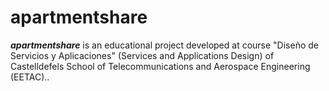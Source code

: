 # apartmentshare
_**apartmentshare**_ is an educational project developed at course "Diseño de Servicios y Aplicaciones" (Services and Applications Design) of
 Castelldefels School of Telecommunications and Aerospace Engineering (EETAC)..
